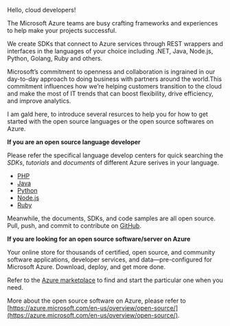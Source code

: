 Hello, cloud developers!

The Microsoft Azure teams are busy crafting frameworks and experiences to help make your projects successful.

We create SDKs that connect to Azure services through REST wrappers and interfaces in the languages of your choice including .NET, Java, Node.js, Python, Golang, Ruby and others.

Microsoft’s commitment to openness and collaboration is ingrained in our day-to-day approach to doing business with partners around the world.This commitment influences how we’re helping customers transition to the cloud and make the most of IT trends that can boost flexibility, drive efficiency, and improve analytics.

I am gald here, to introduce several resurces to help you for how to get started with the open source languages or the open source softwares on Azure.

**If you are an open source language developer**

Please refer the specifical language develop centers for quick searching the *SDKs*, *tutorials* and *documents* of different Azure serives in your language.

 - [PHP](https://azure.microsoft.com/en-us/develop/php/)
 - [Java](https://azure.microsoft.com/en-us/develop/java/)
 - [Python](https://azure.microsoft.com/en-us/develop/python/)
 - [Node.js](https://azure.microsoft.com/en-us/develop/nodejs/)
 - [Ruby](https://azure.microsoft.com/en-us/develop/python/)

Meanwhile, the documents, SDKs, and code samples are all open source. Pull, push, and commit to contribute on [GitHub](https://github.com/Azure).

**If you are looking for an open source software/server on Azure**

Your online store for thousands of certified, open source, and community software applications, developer services, and data—pre-configured for Microsoft Azure. Download, deploy, and get more done.

Refer to the [Azure marketplace](https://azure.microsoft.com/en-us/marketplace/) to find and start the particular one when you need.

More about the open source software on Azure, please refer to [https://azure.microsoft.com/en-us/overview/open-source/](https://azure.microsoft.com/en-us/overview/open-source/).

 